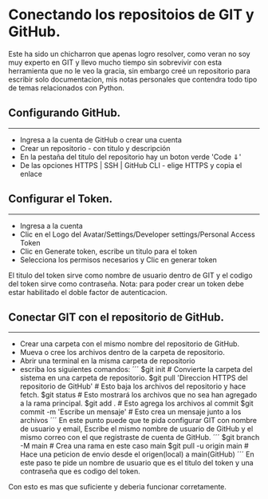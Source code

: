 # Conectando los repositoios de GIT y GitHub.

Este ha sido un chicharron que apenas logro resolver, como veran no soy muy experto en GIT y llevo mucho tiempo sin sobrevivir
con esta herramienta que no le veo la gracia, sin embargo creé un repositorio para escribir solo documentacion, mis notas
personales que contendra todo tipo de temas relacionados con Python.

## Configurando GitHub.
---------------------------------------------------

- Ingresa a la cuenta de GitHub o crear una cuenta
- Crear un repositorio - con titulo y descripción
- En la pestaña del titulo del repositorio hay un boton verde 'Code ⇓'
- De las opciones HTTPS | SSH | GitHub CLI - elige HTTPS y copia el enlace

## Configurar el Token.
---------------------------------------------------

- Ingresa a la cuenta
- Clic en el Logo del Avatar/Settings/Developer settings/Personal Access Token
- Clic en Generate token, escribe un titulo para el token
- Selecciona los permisos necesarios y Clic en generar token

El titulo del token sirve como nombre de usuario dentro de GIT y el codigo del token sirve como contraseña.
Nota: para poder crear un token debe estar habilitado el doble factor de autenticacion.

## Conectar GIT con el repositorio de GitHub.
--------------------------------------------------

- Crear una carpeta con el mismo nombre del repositorio de GitHub.
- Mueva o cree los archivos dentro de la carpeta de repositorio.
- Abrir una terminal en la misma carpeta de repositorio
- escriba los siguientes comandos:
´´´
	$git init # Convierte la carpeta del sistema en una carpeta de repositorio.
	$git pull 'Direccion HTTPS del repositorio de GitHub' # Esto baja los archivos del repositorio y hace fetch.
	$git status # Esto mostrará los archivos que no sea han agregado a la rama principal.
	$git add . # Esto agrega los archivos al commit
	$git commit -m 'Escribe un mensaje' # Esto crea un mensaje junto a los archivos
´´´
En este punto puede que te pida configurar GIT con nombre de usuario y email, Escribe el mismo nombre de usuario de GitHub y 
el mismo correo con el que registraste de cuenta de GitHub.
´´´
	$git branch -M main # Crea una rama en este caso main
	$git pull -u origin main # Hace una peticion de envio desde el origen(local) a main(GitHub)
´´´
En este paso te pide un nombre de usuario que es el titulo del token y una contraseña que es codigo del token.

Con esto es mas que suficiente y deberia funcionar corretamente.

